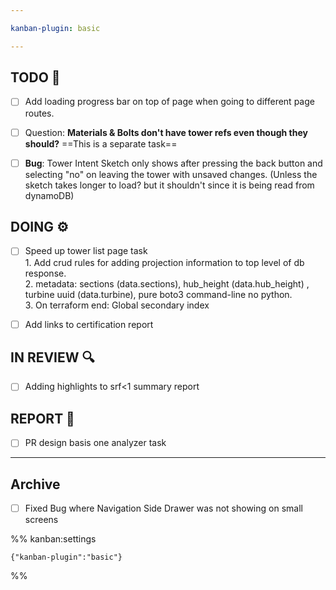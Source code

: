 ```yaml
---

kanban-plugin: basic

---
```


## TODO 💭

- [ ] Add loading progress bar on top of page when going to different page routes.
- [ ] Question: **Materials & Bolts don't have tower refs even though they should?** ==This is a separate task==
- [ ] **Bug**: Tower Intent Sketch only shows after pressing the back button and selecting "no" on leaving the tower with unsaved changes. (Unless the sketch takes longer to load? but it shouldn't since it is being read from dynamoDB)


## DOING ⚙️

- [ ] Speed up tower list page task <br>1. Add crud rules for adding projection information to top level of db response. <br>2. metadata: sections (data.sections), hub_height (data.hub_height) , turbine uuid (data.turbine), pure boto3 command-line no python. <br> 3. On terraform end: Global secondary index
- [ ] Add links to certification report


## IN REVIEW 🔍

- [ ] Adding highlights to srf<1 summary report


## REPORT 📎

- [ ] PR design basis one analyzer task


***

## Archive

- [ ] Fixed Bug where Navigation Side Drawer was not showing on small screens

%% kanban:settings
```
{"kanban-plugin":"basic"}
```
%%
